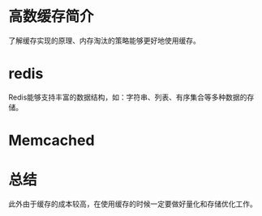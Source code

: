 # 高数缓存简介
了解缓存实现的原理、内存淘汰的策略能够更好地使用缓存。

# redis
Redis能够支持丰富的数据结构，如：字符串、列表、有序集合等多种数据的存储。


# Memcached


# 总结
此外由于缓存的成本较高，在使用缓存的时候一定要做好量化和存储优化工作。